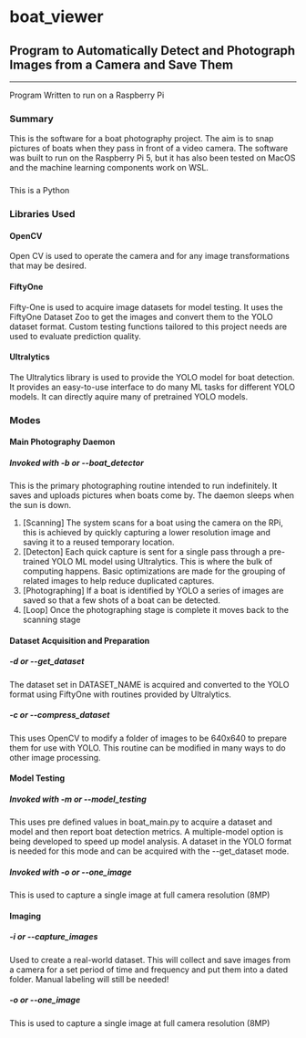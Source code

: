 # boat_viewer
## Program to Automatically Detect and Photograph Images from a Camera and Save Them
---
Program Written to run on a Raspberry Pi
### Summary
This is the software for a boat photography project. The aim is to snap pictures of boats when they pass in front of a video camera. 
The software was built to run on the Raspberry Pi 5, but it has also been tested on MacOS and the machine learning components work on WSL.

### 
This is a Python

### Libraries Used
#### OpenCV 
Open CV is used to operate the camera and for any image transformations that may be desired.

#### FiftyOne
Fifty-One is used to acquire image datasets for model testing. It uses the FiftyOne Dataset Zoo to get the images and convert them to the YOLO dataset format. Custom testing functions tailored to this project needs are used to evaluate prediction quality.

#### Ultralytics
The Ultralytics library is used to provide the YOLO model for boat detection. It provides an easy-to-use interface to do many ML tasks for different YOLO models. It can directly aquire many of pretrained YOLO models. 

### Modes

#### Main Photography Daemon

##### Invoked with -b or --boat_detector

This is the primary photographing routine intended to run indefinitely. It saves and uploads pictures when boats come by. The daemon sleeps when the sun is down.
1. [Scanning] The system scans for a boat using the camera on the RPi, this is achieved by quickly capturing a lower resolution image and saving it to a reused temporary location. 
2. [Detecton] Each quick capture is sent for a single pass through a pre-trained YOLO ML model using Ultralytics. This is where the bulk of computing happens. Basic optimizations are made for the grouping of related images to help reduce duplicated captures.
3. [Photographing] If a boat is identified by YOLO a series of images are saved so that a few shots of a boat can be detected. 
4. [Loop] Once the photographing stage is complete it moves back to the scanning stage


#### Dataset Acquisition and Preparation
##### -d or --get_dataset

The dataset set in DATASET_NAME is acquired and converted to the YOLO format using FiftyOne with routines provided by Ultralytics.
##### -c or --compress_dataset
This uses OpenCV to modify a folder of images to be 640x640 to prepare them for use with YOLO. This routine can be modified in many ways to do other image processing. 

#### Model Testing
##### Invoked with -m or --model_testing

This uses pre defined values in boat_main.py to acquire a dataset and model and then report boat detection metrics. A multiple-model option is being developed to speed up model analysis. A dataset in the YOLO format is needed for this mode and can be acquired with the --get_dataset mode. 

##### Invoked with -o or --one_image
This is used to capture a single image at full camera resolution (8MP)

#### Imaging 
#####  -i or --capture_images
Used to create a real-world dataset. This will collect and save images from a camera for a set period of time and frequency and put them into a dated folder. Manual labeling will still be needed!
#####  -o or --one_image
This is used to capture a single image at full camera resolution (8MP)
